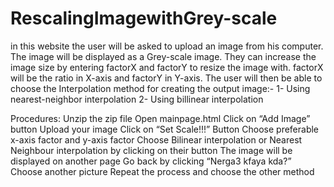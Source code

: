 # RescalingImagewithGrey-scale
in this website the user will be asked to upload an image from his computer. The image will be displayed as a Grey-scale image.
They can increase the image size by entering factorX and factorY to resize the image with. factorX will be the ratio in X-axis and factorY in Y-axis.
The user will then be able to choose the Interpolation method for creating the output image:-
1- Using nearest-neighbor interpolation
2- Using billinear interpolation

Procedures:
Unzip the zip file
Open mainpage.html
Click on “Add Image” button
Upload your image
Click on “Set Scale!!!” Button
Choose preferable x-axis factor and y-axis factor
Choose Bilinear interpolation or Nearest Neighbour interpolation by clicking on their button
The image will be displayed on another page
Go back by clicking “Nerga3 kfaya kda?”
Choose another picture
Repeat the process and choose the other method
